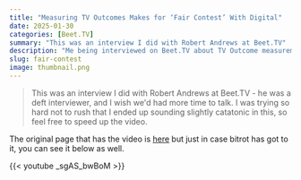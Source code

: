 ```yaml
---
title: "Measuring TV Outcomes Makes for ‘Fair Contest’ With Digital"
date: 2025-01-30
categories: [Beet.TV]
summary: "This was an interview I did with Robert Andrews at Beet.TV"
description: "Me being interviewed on Beet.TV about TV Outcome measurement in the UK - where it's going and why we're doing it."
slug: fair-contest
image: thumbnail.png
---
```


> This was an interview I did with Robert Andrews at Beet.TV - he was a deft interviewer, and I wish we'd had more time to talk. I was trying so hard not to rush that I ended up sounding slightly catatonic in this, so feel free to speed up the video.

The original page that has the video is [here](https://www.beet.tv/2025/01/measuring-tv-outcomes-makes-for-fair-contest-with-digital-itvs-modha.html) but just in case bitrot has got to it, you can see it below as well. 

{{< youtube _sgAS_bwBoM >}}